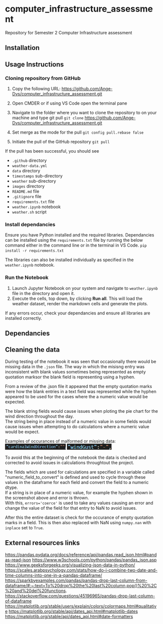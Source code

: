 # computer_infrastructure_assessment
Repository for Semester 2 Computer Infrastructure assessment

## Installation

## Usage Instructions

### Cloning repository from GitHub

1. Copy the following URL:
https://github.com/Ange-Dvs/computer_infrastructure_assessment.git

1. Open CMDER or if using VS Code open the terminal pane

1. Navigate to the folder where you want to clone the repository to on your machine and type git pull
``git clone`` https://github.com/Ange-Dvs/computer_infrastructure_assessment.git

1. Set merge as the mode for the pull
``git config pull.rebase false``

1. Initiate the pull of the GitHub repository
``git pull``

If the pull has been successful, you should see   
- ``.github`` directory 
- ``weather-data.yml``
- ``data`` directory 
- ``timestamps`` sub-directory 
- ``weather`` sub-directory
- ``images`` directory
- ``README.md`` file
- ``.gitignore`` file
- ``requirements.txt`` file
- ``weather.ipynb`` notebook
- ``weather.sh`` script

### Install dependancies

Ensure you have Python installed and the required libraries. 
Dependancies can be installed using the ``requirements.txt`` file by running the below command either in the command line or in the terminal in VS Code.
``pip install -r requirements.txt``

The libraries can also be installed individually as specified in the ``weather.ipynb`` notebook.

### Run the Notebook

1. Launch Jupyter Notebook on your system and navigate to ``weather.ipynb`` file in the directory and open it.
1. Execute the cells, top down, by clicking **Run all**. This will load the weather dataset, render the markdown cells and generate the plots.

If any errors occur, check your dependancies and ensure all libraries are installed correctly.


## Dependancies

## Cleaning the data 

During testing of the notebook it was seen that occasionally there would be missing data in the ``.json`` file. 
The way in which the misisng entry was inconsistent with blank values sometimes being represented as empty quotation marksor the blank field is representing using a hyphen.  

From a review of the .json file it appeared that the empty quotation marks were how the blank entries in a text field was represented while the hyphen appeared to be used for the cases where the a numeric value would be expected.  

The blank string fields would cause issues when ploting the pie chart for the wind direction throughout the day.  
The string being in place instead of a numeric value in some fields would cause issues when attempting to do calculations where a numeric value would be expect.  

Examples of occurances of malformed or missing data:
![Example of empty field with empty quotation marks](images/blank_empty_value_quotations.png) 
![Example of empty field with empty hyphen](images/blank_empty_value_hyphen.png)  

To avoid this at the beginning of the notebook the data is checked and corrected to avoid issues in calculations throughtout the project. 

The fields which are used for calculations are specified in a variable called "numeric_field_to_convert" is defined and used to cycle through these values in the dataframe for each field and convert the field to a numeric dtype.  
If a string is in place of a numeric value, for example the hyphen shown in the screenshot above and error is thrown.  
With this, ``errors='coerce'`` is used to take any values causing an error and change the value of the field for that entry to NaN to avoid issues.

After this the entire dataset is check for the occurance of empty quotation marks in a field. This is then also replaced with NaN using ``numpy.nan`` with ``inplace`` set to ``True``.  

## External resources links
https://pandas.pydata.org/docs/reference/api/pandas.read_json.html#pandas-read-json
https://www.w3schools.com/python/pandas/pandas_json.asp
https://www.geeksforgeeks.org/visualizing-json-data-in-python/
https://scales.arabpsychology.com/stats/how-do-i-combine-two-date-and-time-columns-into-one-in-a-pandas-dataframe/
https://sparkbyexamples.com/pandas/pandas-drop-last-column-from-dataframe/#:~:text=To%20drop%20the%20last%20column,pop()%20%2C%20and%20del%20functions.
https://stackoverflow.com/questions/45196965/pandas-drop-last-column-of-dataframe
https://matplotlib.org/stable/users/explain/colors/colormaps.html#qualitative
https://matplotlib.org/stable/api/dates_api.html#matplotlib-dates
https://matplotlib.org/stable/api/dates_api.html#date-formatters